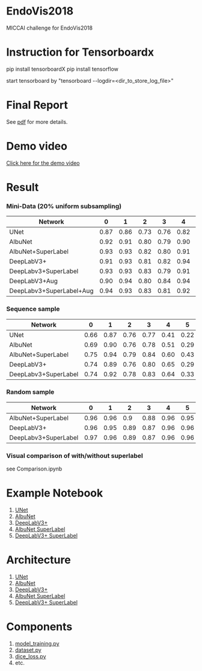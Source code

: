# EndoVis2018
MICCAI challenge for EndoVis2018

# Instruction for Tensorboardx

pip install tensorboardX
pip install tensorflow

start tensorboard by "tensorboard --logdir=<dir_to_store_log_file>"

# Final Report
See [pdf](materials/15_ZhaoshuoLi_HaoDing_MingyiZheng_final_report.pdf) for more details.

# Demo video
[Click here for the demo video](https://youtu.be/EztXBY7mhCk)

# Result

### Mini-Data (20% uniform subsampling)
|Network| 0 | 1 | 2 | 3 | 4 | 5 | 6 | 7 | 8 | 9 | 10 | 11 | Mean |
| --- | --- | --- | --- | --- | --- | --- | --- | --- | --- | --- | --- | --- | --- |
|UNet	|0.87	|0.86	|0.73	|0.76	|0.82	|0.84	|0.68	|0.85	|0.00	|0.66	|0.88	|0.58	|0.71|
|AlbuNet	|0.92	|0.91	|0.80	|0.79	|0.90	|0.90	|0.68	|0.78	|0.00	|0.76	|0.91	|0.71	|0.76|
|AlbuNet+SuperLabel	|0.93	|0.93	|0.82	|0.80	|0.91	|0.90	|0.62	|0.86	|0.00	|0.78	|0.92	|0.77	|0.77|
|DeepLabV3+	|0.91	|0.93	|0.81	|0.82	|0.94	|0.87	|0.51	|0.60	|0.00	|0.76	|0.92	|0.73	|0.73|
|DeepLabv3+SuperLabel	|0.93	|0.93	|0.83	|0.79	|0.91	|0.90	|0.64	|0.85	|0.00	|0.79	|0.92	|0.82	|0.78|
|DeepLabV3+Aug | 0.90 	|0.94	|0.80	|0.84	|0.94	|0.84	|0.53	|0.68	|0.00	|0.59	|0.81	|0.81	|0.72|
|DeepLabv3+SuperLabel+Aug	|0.94	|0.93	|0.83	|0.81	|0.92	|0.92	|0.64	|0.84	|0.00	|0.81	|0.94	|0.83	|0.78|

### Sequence sample
|Network| 0 | 1 | 2 | 3 | 4 | 5 | 6 | 7 | 8 | 9 | 10 | 11 | Mean |
| --- | --- | --- | --- | --- | --- | --- | --- | --- | --- | --- | --- | --- | --- |
|UNet	|0.66	|0.87	|0.76	|0.77	|0.41	|0.22	|0.35	|0.22	|0.00	|0.09	|0.53	|0.00	|0.41	|0.6294|
|AlbuNet	|0.69	|0.90	|0.76	|0.78	|0.51	|0.29	|0.38	|0.15	|0.00	|0.23	|0.59	|0.01	|0.44	|0.6049|
|AlbuNet+SuperLabel	|0.75	|0.94	|0.79	|0.84	|0.60	|0.43	|0.43	|0.45	|0.00	|0.45	|0.62	|0.00	|0.53	|0.5455|
|DeepLabV3+	|0.74	|0.89	|0.76	|0.80	|0.65	|0.29	|0.30	|0.40	|0.00	|0.06	|0.56	|0.00	|0.45	|0.5975|
|DeepLabv3+SuperLabel	|0.74	|0.92	|0.78	|0.83	|0.64	|0.33	|0.33	|0.39	|0.00	|0.20	|0.59	|0.00	|0.48	|0.6048|

### Random sample
|Network| 0 | 1 | 2 | 3 | 4 | 5 | 6 | 7 | 8 | 9 | 10 | 11 | Mean |
| --- | --- | --- | --- | --- | --- | --- | --- | --- | --- | --- | --- | --- | --- |
|AlbuNet+SuperLabel	|0.96	|0.96	|0.9	|0.88	|0.96	|0.95	|0.72	|0.9|	0	|0.83	|0.96	|0.87	|0.82|
|DeepLabV3+	|0.96	|0.95	|0.89	|0.87	|0.96	|0.96	|0.69	|0.9	|0.37	|0.84	|0.97	|0.86	|0.85|
|DeepLabv3+SuperLabel	|0.97	|0.96	|0.89	|0.87	|0.96	|0.96	|0.7	|0.9	|0.38	|0.82	|0.96	|0.89	|0.86|

### Visual comparison of with/without superlabel
see Comparison.ipynb

# Example Notebook
1. [UNet](code/UNet.ipynb)
2. [AlbuNet](code/albunet.ipynb)
3. [DeepLabV3+](code/Deeplabv3+.ipynb)
4. [AlbuNet SuperLabel](code/super_label_albunet.ipynb)
5. [DeepLabV3+ SuperLabel](code/super_label_deeplab.ipynb)

# Architecture
1. [UNet](code/unet.py)
2. [AlbuNet](code/model_from_ternaus.py)
3. [DeepLabV3+](code/deeplabv3p_resnet.py)
4. [AlbuNet SuperLabel](code/model_from_ternaus.py)
5. [DeepLabV3+ SuperLabel](code/deeplabv3p_resnet_super_label.py)

# Components
1. [model_training.py](code/model_training.py)
2. [dataset.py](code/dataset.py)
3. [dice_loss.py](code/dice_loss.py)
4. etc.
